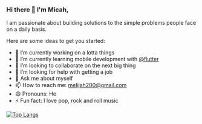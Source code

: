 ### Hi there 👋 I'm Micah,
I am passionate about building solutions to the simple problems people face on a daily basis.
<!--
**Megxos/Megxos** is a ✨ _special_ ✨ repository because its `README.md` (this file) appears on your GitHub profile. -->

Here are some ideas to get you started:

- 🔭 I’m currently working on a lotta things
- 🌱 I’m currently learning mobile development with [@flutter](https://github.com/flutter/flutter)
- 👯 I’m looking to collaborate on the next big thing
- 🤔 I’m looking for help with getting a job
- 💬 Ask me about myself
- 📫 How to reach me: melijah200@gmail.com
- 😄 Pronouns: He
- ⚡ Fun fact: I love pop, rock and roll music

<!-- [![Top Langs](https://github-readme-stats.vercel.app/api?username=codemicah&langs_count=6&hide=css,html&show_icons=true&count_private=true&theme=radical)](https://github.com/anuraghazra/github-readme-stats) -->
[![Top Langs](https://github-readme-stats.vercel.app/api/top-langs/?username=codemicah&langs_count=6&show_icons=true&count_private=true&theme=dracula)](https://github.com/anuraghazra/github-readme-stats)
